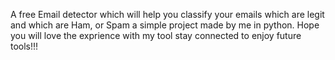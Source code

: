 A free Email detector which will help you classify your emails which are legit and which are Ham, or Spam a simple project made by me in python. Hope you will love the exprience with my tool stay connected to enjoy future tools!!!
